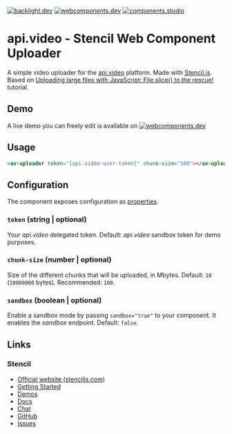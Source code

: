 [![backlight.dev](https://img.shields.io/badge/Backlight.dev-Design%20System%20Editor-%23f8c307)](https://backlight.dev)
[![webcomponents.dev](https://img.shields.io/badge/WebComponents.dev-Web%20Components%20Studio-%23459BCF)](https://webcomponents.dev)
[![components.studio](https://img.shields.io/badge/Components.studio-Components%20Studio-%23319795)](https://components.studio)

# api.video - Stencil Web Component Uploader

A simple video uploader for the [api.video](api.video/) platform. Made with [Stencil.js](stenciljs.com/).
Based on [Uploading large files with JavaScript: File.slice() to the rescue!](https://api.video/blog/tutorials/uploading-large-files-with-javascript) tutorial.

## Demo

A live demo you can freely edit is available on <a href="https://webcomponents.dev/preview/XIxGWDrNYzZCqFGZkzEr?busid=5116f450-1d2f-11ec-a43c-d13e79295681"><img src="https://img.shields.io/badge/WebComponents.dev-Web%20Components%20Studio-%23459BCF" alt="webcomponents.dev"></a>

## Usage

```html
<av-uploader token="[api.video-user-token]" chunk-size="100"></av-uploader>
```

## Configuration

The component exposes configuration as [properties](https://stenciljs.com/docs/properties).

### `token` (string | optional)

Your *api.video* delegated token. Default: *api.video* sandbox token for demo purposes.

### `chunk-size` (number | optional)

Size of the different chunks that will be uploaded, in Mbytes. Default: `10` (`10000000` bytes). Recommended: `100`.

### `sandbox` (boolean | optional)

Enable a sandbox mode by passing `sandbox="true"` to your component. It enables the *sandbox* endpoint. Default: `false`.

## Links

### Stencil

- [Official website (stenciljs.com)](https://stenciljs.com/)
- [Getting Started](https://stenciljs.com/docs/getting-started)
- [Demos](https://stenciljs.com/resources#Demos)
- [Docs](https://stenciljs.com/docs/introduction)
- [Chat](https://stencil-worldwide.herokuapp.com/)
- [GitHub](https://github.com/ionic-team/stencil)
- [Issues](https://github.com/ionic-team/stencil/issues)
